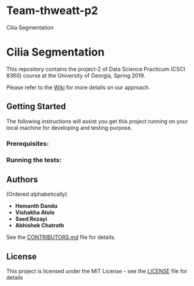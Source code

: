 # Team-thweatt-p2
Cilia Segmentation

# Cilia Segmentation

This repository contains the project-2 of Data Science Practicum (CSCI 8360) course at the University of Georgia, Spring 2019. 



Please refer to the [Wiki]() for more details on our approach.

## Getting Started 

The following instructions will assist you get this project running on your local machine for developing and testing purpose.

### Prerequisites:


### Running the tests:



## Authors
(Ordered alphabetically)

- **Hemanth Dandu** 
- **Vishakha Atole** 
- **Saed Rezayi**
- **Abhishek Chatrath**

See the [CONTRIBUTORS.md]() file for details.

## License

This project is licensed under the MIT License - see the [LICENSE](https://github.com/dsp-uga/Team-thweatt-p2/blob/master/LICENSE) file for details
